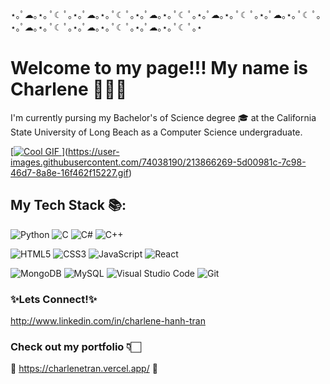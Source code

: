 
⋆｡ﾟ☁︎｡⋆｡ ﾟ☾ ﾟ｡⋆｡ﾟ☁︎｡⋆｡ ﾟ☾ ﾟ｡⋆｡ﾟ☁︎｡⋆｡ ﾟ☾ ﾟ｡⋆｡ﾟ☁︎｡⋆｡ ﾟ☾ ﾟ｡⋆｡ﾟ☁︎｡⋆｡ ﾟ☾ ﾟ｡⋆｡ﾟ☁︎｡⋆｡ ﾟ☾ ﾟ｡⋆｡ﾟ☁︎｡⋆｡ ﾟ☾ ﾟ｡⋆｡ﾟ☁︎｡⋆｡ ﾟ☾ ﾟ｡⋆
# Welcome to my page!!! My name is Charlene 👩🏻‍💻

I'm currently pursing my Bachelor's of Science degree 🎓 at the California State University of Long Beach as a Computer Science undergraduate.

[[![Cool GIF](https://github.com/Anmol-Baranwal/Cool-GIFs-For-GitHub/raw/main/gif-name.gif)
](https://user-images.githubusercontent.com/74038190/213866269-5d00981c-7c98-46d7-8a8e-16f462f15227.gif)](https://user-images.githubusercontent.com/74038190/213866269-5d00981c-7c98-46d7-8a8e-16f462f15227.gif)

## My Tech Stack 📚:

![Python](https://img.shields.io/badge/python-3670A0?style=for-the-badge&logo=python&logoColor=ffdd54) ![C](https://img.shields.io/badge/c-%2300599C.svg?style=for-the-badge&logo=c&logoColor=white) ![C#](https://img.shields.io/badge/c%23-%23239120.svg?style=for-the-badge&logo=csharp&logoColor=white) ![C++](https://img.shields.io/badge/c++-%2300599C.svg?style=for-the-badge&logo=c%2B%2B&logoColor=white)

![HTML5](https://img.shields.io/badge/html5-%23E34F26.svg?style=for-the-badge&logo=html5&logoColor=white) ![CSS3](https://img.shields.io/badge/css3-%231572B6.svg?style=for-the-badge&logo=css3&logoColor=white)
![JavaScript](https://img.shields.io/badge/javascript-%23323330.svg?style=for-the-badge&logo=javascript&logoColor=%23F7DF1E) ![React](https://img.shields.io/badge/react-%2320232a.svg?style=for-the-badge&logo=react&logoColor=%2361DAFB) 


![MongoDB](https://img.shields.io/badge/MongoDB-%234ea94b.svg?style=for-the-badge&logo=mongodb&logoColor=white) ![MySQL](https://img.shields.io/badge/mysql-%2300f.svg?style=for-the-badge&logo=mysql&logoColor=white) ![Visual Studio Code](https://img.shields.io/badge/Visual%20Studio%20Code-0078d7.svg?style=for-the-badge&logo=visual-studio-code&logoColor=white)  ![Git](https://img.shields.io/badge/git-%23F05033.svg?style=for-the-badge&logo=git&logoColor=white)

### ✨Lets Connect!✨
http://www.linkedin.com/in/charlene-hanh-tran

### Check out my portfolio 👇🏻
🌸 https://charlenetran.vercel.app/ 🌸

